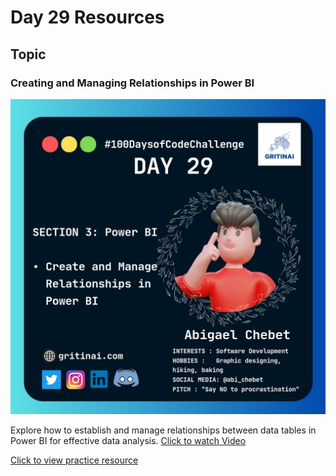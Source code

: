 # Day 29 Resources

## Topic

### Creating and Managing Relationships in Power BI

![100 days of code Day 29](https://github.com/GritinAI/100daysofcode2.0/blob/main/Images/Day29.jpg)


Explore how to establish and manage relationships between data tables in Power BI for effective data analysis.
[Click to watch Video](https://www.youtube.com/watch?v=sW5LoDA1ssM&list=PLUaB-1hjhk8HqnmK0gQhfmIdCbxwoAoys&index=3)

[Click to view practice resource](https://view.officeapps.live.com/op/view.aspx?src=https%3A%2F%2Fraw.githubusercontent.com%2FAlexTheAnalyst%2FPower-BI%2Fmain%2FApocolypse%2520Food%2520Prep%2520-%2520Power%2520Query%2520Editor%2520Tutorial.xlsx&wdOrigin=BROWSELINK)

